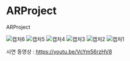 # ARProject
ARProject 


![캡처6](https://github.com/GiritClap/ARProject/assets/109821861/823157e4-f6cf-46c1-af53-4beb9a47c262)
![캡처5](https://github.com/GiritClap/ARProject/assets/109821861/a702c2a0-449a-4ec9-97df-ce2a54f7732b)
![캡처4](https://github.com/GiritClap/ARProject/assets/109821861/294b8ded-3da2-4fd9-a141-53080c105a35)
![캡처3](https://github.com/GiritClap/ARProject/assets/109821861/d495b87b-3fec-4a7c-8333-31ab628cca67)
![캡처2](https://github.com/GiritClap/ARProject/assets/109821861/8e96b755-1247-4a05-b162-ccf7d8e98599)
![캡처1](https://github.com/GiritClap/ARProject/assets/109821861/ed065801-234d-46e2-bc76-d51a7fff0cf5)


시연 동영상 : https://youtu.be/VcYm56rzHV8
